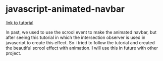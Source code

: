 # javascript-animated-navbar

[link to tutorial](https://www.youtube.com/watch?v=RLc8NB2JyxE)

In past, we used to use the scrool event to make the animated navbar, but after seeing this tutorial in which the intersection observer is used in javascript to create this effect. So i tried to follow the tutorial and created the beautiful scrool effect with animation. I will use this in future with other project. 
